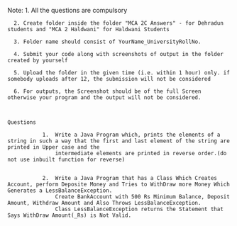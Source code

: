 Note: 1. All the questions are compulsory 

      2. Create folder inside the folder "MCA 2C Answers" - for Dehradun students and "MCA 2 Haldwani" for Haldwani Students 
    
      3. Folder name should consist of YourName_UniversityRollNo.
      
      4. Submit your code along with screenshots of output in the folder created by yourself 
      
      5. Upload the folder in the given time (i.e. within 1 hour) only. if somebody uploads after 12, the submission will not be considered
      
      6. For outputs, the Screenshot should be of the full Screen otherwise your program and the output will not be considered.
      
      
                                                                   Questions
                                                                   
               1.  Write a Java Program which, prints the elements of a string in such a way that the first and last element of the string are printed in Upper case and the 
                   intermediate elements are printed in reverse order.(do not use inbuilt function for reverse)
                   
                   
               2.  Write a Java Program that has a Class Which Creates Account, perform Deposite Money and Tries to WithDraw more Money Which Generates a LessBalanceException.
                   Create BankAccount with 500 Rs Minimum Balance, Deposit Amount, Withdraw Amount and Also Throws LessBalanceException.
                   Class LessBalanceException returns the Statement that Says WithDraw Amount(_Rs) is Not Valid.
                  
                     
